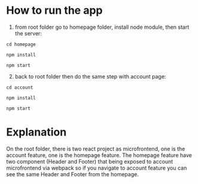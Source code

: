# How to run the app
1. from root folder go to homepage folder, install node module, then start the server:
```console
cd homepage
```

```console
npm install
```

```console
npm start
```
2. back to root folder then do the same step with account page:
```console
cd account
```

```console
npm install
```

```console
npm start
```

# Explanation
On the root folder, there is two react project as microfrontend, one is the account feature, one is the homepage feature.
The homepage feature have two component (Header and Footer) that being exposed to account microfrontend via webpack so if you navigate to account feature you can see the same Header and Footer from the homepage.
